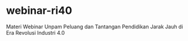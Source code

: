 # webinar-ri40
Materi Webinar Unpam Peluang dan Tantangan Pendidikan Jarak Jauh di Era Revolusi Industri 4.0
